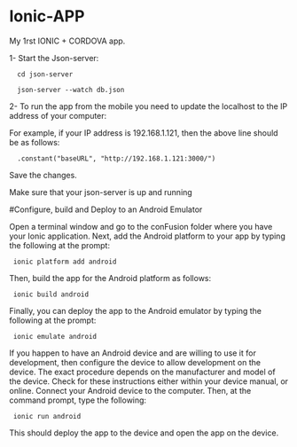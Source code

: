 # Ionic-APP
My 1rst IONIC + CORDOVA app. 


1- Start the Json-server:
      
      cd json-server
      
      json-server --watch db.json
      
      
2- To run the app from the mobile  you need to update the  localhost to the IP address of your computer:

     
For example, if your IP address is 192.168.1.121, then the above line should be as follows:


      .constant("baseURL", "http://192.168.1.121:3000/")


Save the changes.


Make sure that your json-server is up and running


#Configure, build and Deploy to an Android Emulator

Open a terminal window and go to the conFusion folder where you have your Ionic application.
Next, add the Android platform to your app by typing the following at the prompt:

     ionic platform add android
Then, build the app for the Android platform as follows:


     ionic build android
     
Finally, you can deploy the app to the Android emulator by typing the following at the prompt:

     ionic emulate android
     

If you happen to have an Android device and are willing to use it for development, then configure the device to allow development on the device. The exact procedure depends on the manufacturer and model of the device. Check for these instructions either within your device manual, or online.
Connect your Android device to the computer. Then, at the command prompt, type the following:

     ionic run android
     
This should deploy the app to the device and open the app on the device.

